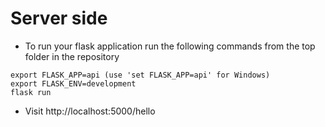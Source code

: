 # Server side

* To run your flask application run the following commands from the top folder in the repository
```
export FLASK_APP=api (use 'set FLASK_APP=api' for Windows)
export FLASK_ENV=development
flask run
```

* Visit http://localhost:5000/hello